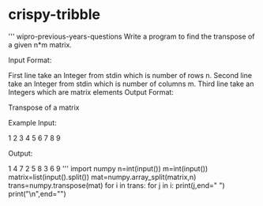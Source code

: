 # crispy-tribble
'''
wipro-previous-years-questions
Write a program to find the transpose of a given n*m matrix.

Input Format:

First line take an Integer from stdin  which is number of rows n.
Second line take an Integer from stdin which is number of columns m.
Third line take an Integers which are matrix elements
Output Format:

Transpose of a matrix

Example Input:

1   2   3
4   5   6
7   8   9


Output:

1   4   7
2   5   8
3   6   9
''' 
import numpy
n=int(input())
m=int(input())
matrix=list(input().split())
mat=numpy.array_split(matrix,n)
trans=numpy.transpose(mat)
for i in trans:
    for j in i:
        print(j,end=" ")
    print("\n",end="")
